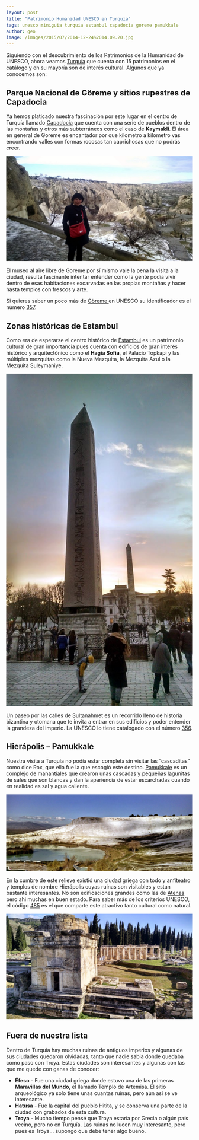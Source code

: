 ```yaml
---
layout: post
title: "Patrimonio Humanidad UNESCO en Turquía"
tags: unesco miniguia turquia estambul capadocia goreme pamukkale
author: geo
image: /images/2015/07/2014-12-24%2014.09.20.jpg
---
```

Siguiendo con el descubrimiento de los Patrimonios de la Humanidad de UNESCO, ahora veamos [Turquía](/tag/turquia) que cuenta con 15 patrimonios en el catálogo y en su mayoría son de interés cultural. Algunos que ya conocemos son:

## Parque Nacional de Göreme y sitios rupestres de Capadocia

Ya hemos platicado nuestra fascinación por este lugar en el centro de Turquía llamado [Capadocia](/tag/capadocia/) que cuenta con una serie de pueblos dentro de las montañas y otros más subterráneos como el caso de **Kaymakli**. El área en general de Goreme es encantador por que kilometro a kilometro vas encontrando valles con formas rocosas tan caprichosas que no podrás creer.

![Rox en el Museo de Goreme](/images/2015/07/2014-12-24%2012.34.11.jpg)

El museo al aire libre de Goreme por sí mismo vale la pena la visita a la ciudad, resulta fascinante intentar entender como la gente podía vivir dentro de esas habitaciones excarvadas en las propias montañas y hacer hasta templos con frescos y arte.

Si quieres saber un poco más de [Göreme ](/tag/goreme) en UNESCO su identificador es el número [357](http://whc.unesco.org/en/list/357).

## Zonas históricas de Estambul

Como era de esperarse el centro histórico de [Estambul](/tag/estambul) es un patrimonio cultural de gran importancia pues cuenta con edificios de gran interés histórico y arquitectónico como el **Hagia Sofia**, el Palacio Topkapi y las múltiples mezquitas como la Nueva Mezquita, la Mezquita Azul o la Mezquita Suleymaniye.

![Hipodromo de Constantino, Estambul](/images/2015/07/2014-12-20%2016.34.53.jpg)

Un paseo por las calles de Sultanahmet es un recorrido lleno de historia bizantina y otomana que te invita a entrar en sus edificios y poder entender la grandeza del imperio. La UNESCO lo tiene catalogado con el número [356](http://whc.unesco.org/en/list/356).

## Hierápolis – Pamukkale

Nuestra visita a Turquía no podía estar completa sin visitar las “cascaditas” como dice Rox, que ella fue la que escogió este destino. [Pamukkale](/tag/pamukkale) es un complejo de manantiales que crearon unas cascadas y pequeñas lagunitas de sales que son blancas y dan la apariencia de estar escarchadas cuando en realidad es sal y agua caliente.

![Cascadas de Pamukkale](/images/2015/07/2014-12-22%2009.53.42.jpg)

En la cumbre de este relieve existió una ciudad griega con todo y anfiteatro y templos de nombre Hierápolis cuyas ruinas son visitables y estan bastante interesantes. No son edificaciones grandes como las de [Atenas](/tag/atenas) pero ahi muchas en buen estado. Para saber más de los criterios UNESCO, el código [485](http://whc.unesco.org/en/list/485) es el que comparte este atractivo tanto cultural como natural.

![Ruinas de Hierápolis, Turquía](/images/2015/07/2014-12-22%2011.00.03.jpg)

## Fuera de nuestra lista

Dentro de Turquía hay muchas ruinas de antiguos imperios y algunas de sus ciudades quedaron olvidadas, tanto que nadie sabia donde quedaba como paso con Troya. Estas ciudades son interesantes y algunas con las que me quede con ganas de conocer:

* **Éfeso** - Fue una ciudad griega donde estuvo una de las primeras **Maravillas del Mundo**, el llamado Templo de Artemisa. El sitio arqueológico ya solo tiene unas cuantas ruinas, pero aún así se ve interesante.
* **Hatusa** - Fue la capital del pueblo Hitita, y se conserva una parte de la ciudad con grabados de esta cultura.
* **Troya** - Mucho tiempo pensé que Troya estaría por Grecia o algún país vecino, pero no en Turquía. Las ruinas no lucen muy interesante, pero pues es Troya… supongo que debe tener algo bueno.

